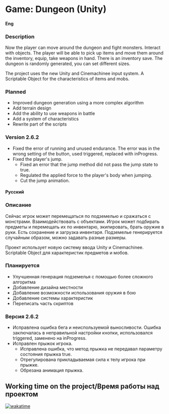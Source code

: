 <h1>Game: Dungeon (Unity)</h1>

<h4>Eng</h4>
<h3>Description</h3>
<div>
    <p>Now the player can move around the dungeon and fight monsters. Interact with objects. The player will be able
        to pick up items and move them around the inventory, equip, take weapons in hand. There is an inventory
        save. The dungeon is randomly generated, you can set different sizes.</p>
    <p>The project uses the new Unity and Cinemachinee input system. A Scriptable Object for the characteristics of
        items and mobs.</p>
</div>
<h3>Planned</h3>
<div>
    <ul>
        <li>Improved dungeon generation using a more complex algorithm</li>
        <li>Add terrain design</li>
        <li>Add the ability to use weapons in battle</li>
        <li>Add a system of characteristics</li>
        <li>Rewrite part of the scripts</li>
    </ul>
</div>
<h3>Version 2.6.2</h3>
<div>
    <ul>
        <li>Fixed the error of running and unused endurance. The error was in the wrong setting of the button, used
            triggered, replaced with inProgress.</li>
        <li>Fixed the player's jump.
            <ul>
                <li>Fixed an error that the jump method did not pass the jump state to true.</li>
                <li>Regulated the applied force to the player's body when jumping.</li>
                <li>Cut the jump animation.</li>
            </ul>
        </li>
    </ul>
</div>

<h4>Русский</h4>
<h3>Описание</h3>
<div>
    <p>Сейчас игрок может перемещаться по подземелью и сражаться с монстрами. Взаимодействовать с объектами. Игрок
        может подбирать предметы и перемещать их по инвентарю, экипировать, брать оружие в руки. Есть сохранение и
        загрузка инвентаря. Подземелье генерируется случайным образом, можно задавать разные размеры.</p>
    <p>Проект использует новую систему ввода Unity и Cinemachinee. Scriptable Object для характеристик предметов и
        мобов.</p>
</div>
<h3>Планируется</h3>
<div>
    <ul>
        <li>Улучшенная генерация подземелья с помощью более сложного алгоритма</li>
        <li>Добавление дизайна местности</li>
        <li>Добавление возможности использования оружия в бою</li>
        <li>Добавление системы характеристик</li>
        <li>Переписать часть скриптов</li>
    </ul>
</div>
<h3>Версия 2.6.2</h3>
<div>
    <ul>
        <li>Исправлена ошибка бега и неиспользуемой выносливости. Ошибка заключалась в неправильной настройки
            кнопки, использовался triggered, заменено на inProgress.</li>
        <li>Исправлен прыжок игрока.
            <ul>
                <li>Исправлена ошибка, что метод прыжка не передавал параметру состояния прыжка true.</li>
                <li>Отрегулирована прикладываемая сила к телу игрока при прыжке.</li>
                <li>Обрезана анимация прыжка.</li>
            </ul>
        </li>
    </ul>
</div>
<h2>Working time on the project/Время работы над проектом</h3>
<div>
    <a href="https://wakatime.com/badge/github/ShutovKS/LabirintVR"><img
            src="https://wakatime.com/badge/github/ShutovKS/LabirintVR.svg" alt="wakatime"></a>
</div>
